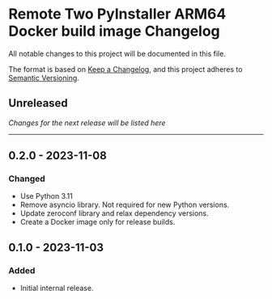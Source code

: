 # Remote Two PyInstaller ARM64 Docker build image Changelog

All notable changes to this project will be documented in this file.

The format is based on [Keep a Changelog](https://keepachangelog.com/en/1.0.0/),
and this project adheres to [Semantic Versioning](https://semver.org/spec/v2.0.0.html).

## Unreleased

_Changes for the next release will be listed here_

---

## 0.2.0 - 2023-11-08
### Changed
- Use Python 3.11
- Remove asyncio library. Not required for new Python versions.
- Update zeroconf library and relax dependency versions.
- Create a Docker image only for release builds.

## 0.1.0 - 2023-11-03
### Added
- Initial internal release.
